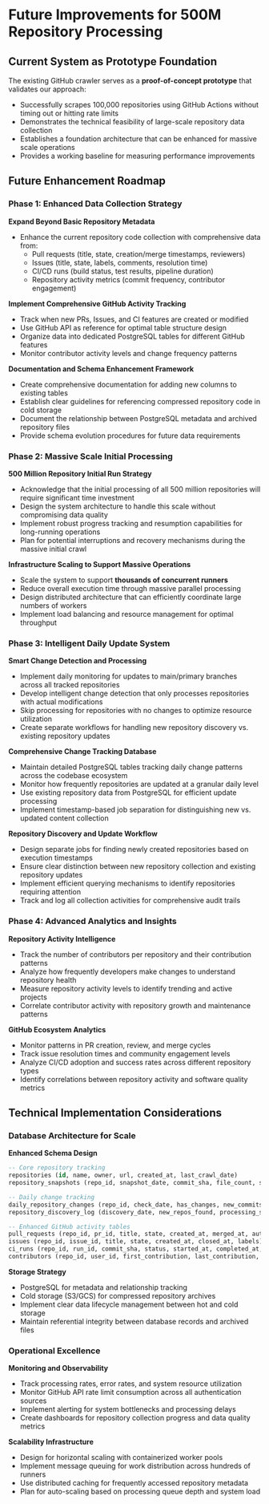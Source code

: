 # Future Improvements for 500M Repository Processing

## Current System as Prototype Foundation

The existing GitHub crawler serves as a **proof-of-concept prototype** that validates our approach:

- Successfully scrapes 100,000 repositories using GitHub Actions without timing out or hitting rate limits
- Demonstrates the technical feasibility of large-scale repository data collection
- Establishes a foundation architecture that can be enhanced for massive scale operations
- Provides a working baseline for measuring performance improvements

## Future Enhancement Roadmap

### Phase 1: Enhanced Data Collection Strategy

**Expand Beyond Basic Repository Metadata**
- Enhance the current repository code collection with comprehensive data from:
  - Pull requests (title, state, creation/merge timestamps, reviewers)
  - Issues (title, state, labels, comments, resolution time)
  - CI/CD runs (build status, test results, pipeline duration)
  - Repository activity metrics (commit frequency, contributor engagement)

**Implement Comprehensive GitHub Activity Tracking**
- Track when new PRs, Issues, and CI features are created or modified
- Use GitHub API as reference for optimal table structure design
- Organize data into dedicated PostgreSQL tables for different GitHub features
- Monitor contributor activity levels and change frequency patterns

**Documentation and Schema Enhancement Framework**
- Create comprehensive documentation for adding new columns to existing tables
- Establish clear guidelines for referencing compressed repository code in cold storage
- Document the relationship between PostgreSQL metadata and archived repository files
- Provide schema evolution procedures for future data requirements

### Phase 2: Massive Scale Initial Processing

**500 Million Repository Initial Run Strategy**
- Acknowledge that the initial processing of all 500 million repositories will require significant time investment
- Design the system architecture to handle this scale without compromising data quality
- Implement robust progress tracking and resumption capabilities for long-running operations
- Plan for potential interruptions and recovery mechanisms during the massive initial crawl

**Infrastructure Scaling to Support Massive Operations**
- Scale the system to support **thousands of concurrent runners**
- Reduce overall execution time through massive parallel processing
- Design distributed architecture that can efficiently coordinate large numbers of workers
- Implement load balancing and resource management for optimal throughput

### Phase 3: Intelligent Daily Update System

**Smart Change Detection and Processing**
- Implement daily monitoring for updates to main/primary branches across all tracked repositories
- Develop intelligent change detection that only processes repositories with actual modifications
- Skip processing for repositories with no changes to optimize resource utilization
- Create separate workflows for handling new repository discovery vs. existing repository updates

**Comprehensive Change Tracking Database**
- Maintain detailed PostgreSQL tables tracking daily change patterns across the codebase ecosystem
- Monitor how frequently repositories are updated at a granular daily level
- Use existing repository data from PostgreSQL for efficient update processing
- Implement timestamp-based job separation for distinguishing new vs. updated content collection

**Repository Discovery and Update Workflow**
- Design separate jobs for finding newly created repositories based on execution timestamps
- Ensure clear distinction between new repository collection and existing repository updates
- Implement efficient querying mechanisms to identify repositories requiring attention
- Track and log all collection activities for comprehensive audit trails

### Phase 4: Advanced Analytics and Insights

**Repository Activity Intelligence**
- Track the number of contributors per repository and their contribution patterns
- Analyze how frequently developers make changes to understand repository health
- Measure repository activity levels to identify trending and active projects
- Correlate contributor activity with repository growth and maintenance patterns

**GitHub Ecosystem Analytics**
- Monitor patterns in PR creation, review, and merge cycles
- Track issue resolution times and community engagement levels
- Analyze CI/CD adoption and success rates across different repository types
- Identify correlations between repository activity and software quality metrics

## Technical Implementation Considerations

### Database Architecture for Scale

**Enhanced Schema Design**
```sql
-- Core repository tracking
repositories (id, name, owner, url, created_at, last_crawl_date)
repository_snapshots (repo_id, snapshot_date, commit_sha, file_count, size_bytes)

-- Daily change tracking
daily_repository_changes (repo_id, check_date, has_changes, new_commits, files_changed)
repository_discovery_log (discovery_date, new_repos_found, processing_status)

-- Enhanced GitHub activity tables
pull_requests (repo_id, pr_id, title, state, created_at, merged_at, author_id)
issues (repo_id, issue_id, title, state, created_at, closed_at, labels)
ci_runs (repo_id, run_id, commit_sha, status, started_at, completed_at, workflow_name)
contributors (repo_id, user_id, first_contribution, last_contribution, total_commits)
```

**Storage Strategy**
- PostgreSQL for metadata and relationship tracking
- Cold storage (S3/GCS) for compressed repository archives
- Implement clear data lifecycle management between hot and cold storage
- Maintain referential integrity between database records and archived files

### Operational Excellence

**Monitoring and Observability**
- Track processing rates, error rates, and system resource utilization
- Monitor GitHub API rate limit consumption across all authentication sources
- Implement alerting for system bottlenecks and processing delays
- Create dashboards for repository collection progress and data quality metrics

**Scalability Infrastructure**
- Design for horizontal scaling with containerized worker pools
- Implement message queuing for work distribution across hundreds of runners
- Use distributed caching for frequently accessed repository metadata
- Plan for auto-scaling based on processing queue depth and system load
